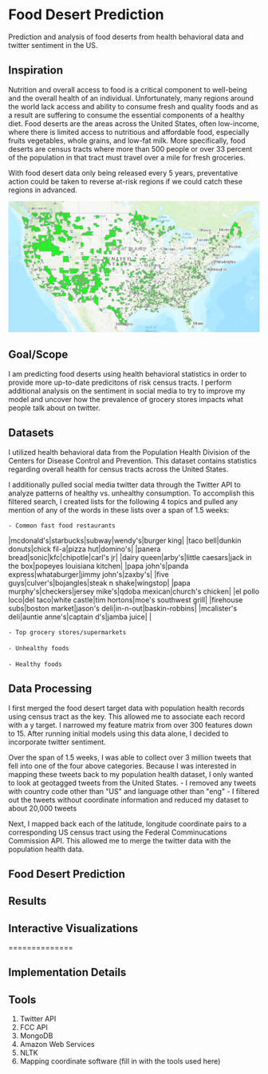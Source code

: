 # Food Desert Prediction 

Prediction and analysis of food deserts from health behavioral data and twitter sentiment in the US.

## Inspiration
Nutrition and overall access to food is a critical component to well-being and the overall health of an individual. Unfortunately, many regions around the world lack access and ability to consume fresh and quality foods and as a result are suffering to consume the essential components of a healthy diet. Food deserts are the areas across the United States, often low-income, where there is limited access to nutritious and affordable food, especially fruits vegetables, whole grains, and low-fat milk. More specifically, food deserts are census tracts where more than 500 people or over 33 percent of the population in that tract must travel over a mile for fresh groceries. 

With food desert data only being released every 5 years, preventative action could be taken to reverse at-risk regions if we could catch these regions in advanced.

![US Deserts](images/US_desert.png)


## Goal/Scope
I am predicting food deserts using health behavioral statistics in order to provide more up-to-date predicitons of risk census tracts. I perform additional analysis on the sentiment in social media to try to improve my model and uncover how the prevalence of grocery stores impacts what people talk about on twitter.

 
## Datasets
I utilized health behavioral data from the Population Health Division of the Centers for Disease Control and Prevention. This dataset contains statistics regarding overall health for census tracts across the United States.

I additionally pulled social media twitter data through the Twitter API to analyze patterns of healthy vs. unhealthy consumption. To accomplish this filtered search, I created lists for the following 4 topics and pulled any mention of any of the words in these lists over a span of 1.5 weeks:

    - Common fast food restaurants
|mcdonald's|starbucks|subway|wendy's|burger king|
|taco bell|dunkin donuts|chick fil-a|pizza hut|domino's|
|panera bread|sonic|kfc|chipotle|carl's jr|
|dairy queen|arby's|little caesars|jack in the box|popeyes louisiana kitchen|
|papa john's|panda express|whataburger|jimmy john's|zaxby's|
|five guys|culver's|bojangles|steak n shake|wingstop|
|papa murphy's|checkers|jersey mike's|qdoba mexican|church's chicken|
|el pollo loco|del taco|white castle|tim hortons|moe's southwest grill|
|firehouse subs|boston market|jason's deli|in-n-out|baskin-robbins|
|mcalister's deli|auntie anne's|captain d's|jamba juice| |
    
    - Top grocery stores/supermarkets
    
    - Unhealthy foods
    
    - Healthy foods

## Data Processing

I first merged the food desert target data with population health records using census tract as the key. This allowed me to associate each record with a y target. I narrowed my feature matrix from over 300 features down to 15. After running initial models using this data alone, I decided to incorporate twitter sentiment.

Over the span of 1.5 weeks, I was able to collect over 3 million tweets that fell into one of the four above categories. Because I was interested in mapping these tweets back to my population health dataset, I only wanted to look at geotagged tweets from the United States.
    - I removed any tweets with country code other than "US" and language other than "eng"
    - I filtered out the tweets without coordinate information and reduced my dataset to about 20,000 tweets

Next, I mapped back each of the latitude, longitude coordinate pairs to a corresponding US census tract using the Federal Comminucations Commission API. This allowed me to merge the twitter data with the population health data.

## Food Desert Prediction



## Results


## Interactive Visualizations


==============
## Implementation Details ####



## Tools ####
1. Twitter API
2. FCC API
3. MongoDB
4. Amazon Web Services
5. NLTK
6. Mapping coordinate software (fill in with the tools used here)
